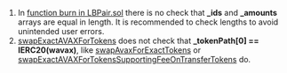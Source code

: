 1. In [function burn in LBPair.sol](https://github.com/code-423n4/2022-10-traderjoe/blob/main/src/LBPair.sol#L616-L667) there is no check that **_ids** and **_amounts** arrays are equal in length. It is recommended to check lengths to avoid unintended user errors.
2. [swapExactAVAXForTokens](https://github.com/code-423n4/2022-10-traderjoe/blob/main/src/LBRouter.sol#L407-L421) does not check that **_tokenPath[0] == IERC20(wavax)**, like [swapAvaxForExactTokens](https://github.com/code-423n4/2022-10-traderjoe/blob/main/src/LBRouter.sol#L507) or [swapExactAVAXForTokensSupportingFeeOnTransferTokens](https://github.com/code-423n4/2022-10-traderjoe/blob/main/src/LBRouter.sol#L601) do.